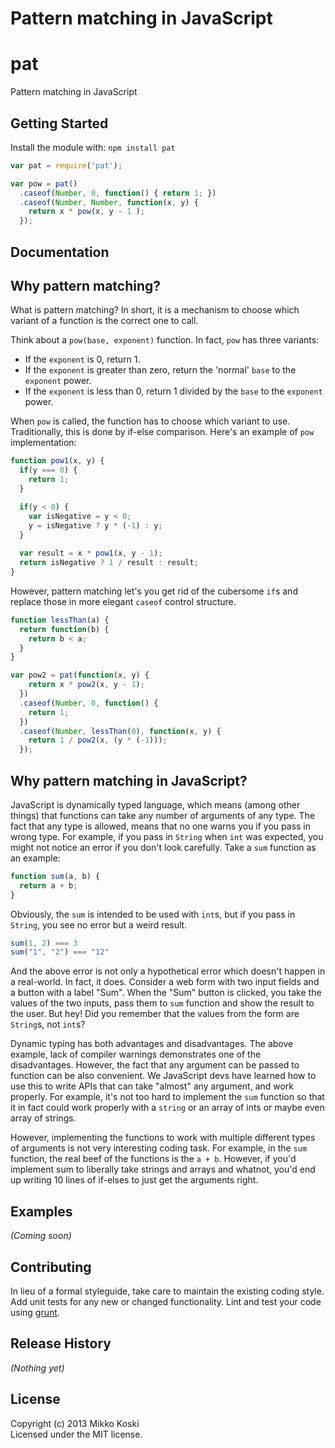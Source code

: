 Pattern matching in JavaScript
=======
# pat

Pattern matching in JavaScript

## Getting Started
Install the module with: `npm install pat`

```javascript
var pat = require('pat');

var pow = pat()
  .caseof(Number, 0, function() { return 1; })
  .caseof(Number, Number, function(x, y) { 
    return x * pow(x, y - 1 ); 
  });

```

## Documentation


## Why pattern matching?

What is pattern matching? In short, it is a mechanism to choose which variant of a function is the correct one to call. 

Think about a `pow(base, exponent)` function. In fact, `pow` has three variants: 

* If the `exponent` is 0, return 1. 
* If the `exponent` is greater than zero, return the 'normal' `base` to the `exponent` power.
* If the `exponent` is less than 0, return 1 divided by the `base` to the `exponent` power.

When `pow` is called, the function has to choose which variant to use. Traditionally, this is done by if-else comparison. Here's an example of `pow` implementation:

```javascript
function pow1(x, y) {
  if(y === 0) {
    return 1;
  }

  if(y < 0) {
    var isNegative = y < 0;
    y = isNegative ? y * (-1) : y;
  }
  
  var result = x * pow1(x, y - 1);
  return isNegative ? 1 / result : result;
}
```

However, pattern matching let's you get rid of the cubersome `if`s and replace those in more elegant `caseof` control structure.

```javascript
function lessThan(a) {
  return function(b) {
    return b < a;
  }
}

var pow2 = pat(function(x, y) {
    return x * pow2(x, y - 1); 
  })
  .caseof(Number, 0, function() {
    return 1;
  })
  .caseof(Number, lessThan(0), function(x, y) {
    return 1 / pow2(x, (y * (-1)));
  });
```

## Why pattern matching in JavaScript?

JavaScript is dynamically typed language, which means (among other things) that functions can take any number of arguments of any type. The fact that any type is allowed, means that no one warns you if you pass in wrong type. For example, if you pass in `String` when `int` was expected, you might not notice an error if you don't look carefully. Take a `sum` function as an example:

```javascript
function sum(a, b) {
  return a + b;
}
``` 

Obviously, the `sum` is intended to be used with `int`s, but if you pass in `String`, you see no error but a weird result.

```javascript
sum(1, 2) === 3
sum("1", "2") === "12"
```

And the above error is not only a hypothetical error which doesn't happen in a real-world. In fact, it does. Consider a web form with two input fields and a button with a label "Sum". When the "Sum" button is clicked, you take the values of the two inputs, pass them to `sum` function and show the result to the user. But hey! Did you remember that the values from the form are `String`s, not `int`s?

Dynamic typing has both advantages and disadvantages. The above example, lack of compiler warnings demonstrates one of the disadvantages. However, the fact that any argument can be passed to function can be also convenient. We JavaScript devs have learned how to use this to write APIs that can take "almost" any argument, and work properly. For example, it's not too hard to implement the `sum` function so that it in fact could work properly with a `string` or an array of ints or maybe even array of strings.

However, implementing the functions to work with multiple different types of arguments is not very interesting coding task. For example, in the `sum` function, the real beef of the functions is the `a + b`. However, if you'd implement sum to liberally take strings and arrays and whatnot, you'd end up writing 10 lines of if-elses to just get the arguments right.

## Examples
_(Coming soon)_

## Contributing
In lieu of a formal styleguide, take care to maintain the existing coding style. Add unit tests for any new or changed functionality. Lint and test your code using [grunt](https://github.com/cowboy/grunt).

## Release History
_(Nothing yet)_

## License
Copyright (c) 2013 Mikko Koski  
Licensed under the MIT license.